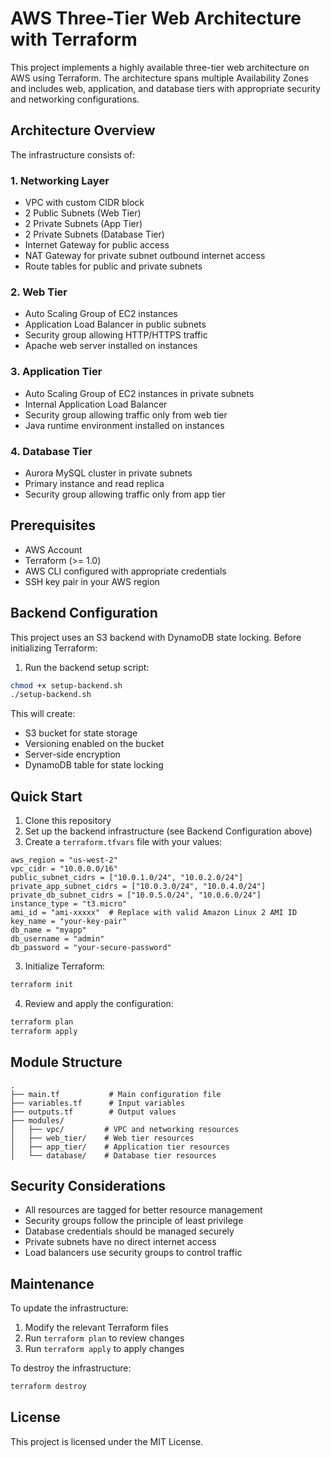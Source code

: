 # AWS Three-Tier Web Architecture with Terraform

This project implements a highly available three-tier web architecture on AWS using Terraform. The architecture spans multiple Availability Zones and includes web, application, and database tiers with appropriate security and networking configurations.

## Architecture Overview

The infrastructure consists of:

### 1. Networking Layer
- VPC with custom CIDR block
- 2 Public Subnets (Web Tier)
- 2 Private Subnets (App Tier)
- 2 Private Subnets (Database Tier)
- Internet Gateway for public access
- NAT Gateway for private subnet outbound internet access
- Route tables for public and private subnets

### 2. Web Tier
- Auto Scaling Group of EC2 instances
- Application Load Balancer in public subnets
- Security group allowing HTTP/HTTPS traffic
- Apache web server installed on instances

### 3. Application Tier
- Auto Scaling Group of EC2 instances in private subnets
- Internal Application Load Balancer
- Security group allowing traffic only from web tier
- Java runtime environment installed on instances

### 4. Database Tier
- Aurora MySQL cluster in private subnets
- Primary instance and read replica
- Security group allowing traffic only from app tier

## Prerequisites

- AWS Account
- Terraform (>= 1.0)
- AWS CLI configured with appropriate credentials
- SSH key pair in your AWS region

## Backend Configuration

This project uses an S3 backend with DynamoDB state locking. Before initializing Terraform:

1. Run the backend setup script:
```bash
chmod +x setup-backend.sh
./setup-backend.sh
```

This will create:
- S3 bucket for state storage
- Versioning enabled on the bucket
- Server-side encryption
- DynamoDB table for state locking

## Quick Start

1. Clone this repository
2. Set up the backend infrastructure (see Backend Configuration above)
3. Create a `terraform.tfvars` file with your values:
```hcl
aws_region = "us-west-2"
vpc_cidr = "10.0.0.0/16"
public_subnet_cidrs = ["10.0.1.0/24", "10.0.2.0/24"]
private_app_subnet_cidrs = ["10.0.3.0/24", "10.0.4.0/24"]
private_db_subnet_cidrs = ["10.0.5.0/24", "10.0.6.0/24"]
instance_type = "t3.micro"
ami_id = "ami-xxxxx"  # Replace with valid Amazon Linux 2 AMI ID
key_name = "your-key-pair"
db_name = "myapp"
db_username = "admin"
db_password = "your-secure-password"
```

3. Initialize Terraform:
```bash
terraform init
```

4. Review and apply the configuration:
```bash
terraform plan
terraform apply
```

## Module Structure

```
.
├── main.tf           # Main configuration file
├── variables.tf      # Input variables
├── outputs.tf        # Output values
├── modules/
│   ├── vpc/         # VPC and networking resources
│   ├── web_tier/    # Web tier resources
│   ├── app_tier/    # Application tier resources
│   └── database/    # Database tier resources
```

## Security Considerations

- All resources are tagged for better resource management
- Security groups follow the principle of least privilege
- Database credentials should be managed securely
- Private subnets have no direct internet access
- Load balancers use security groups to control traffic

## Maintenance

To update the infrastructure:
1. Modify the relevant Terraform files
2. Run `terraform plan` to review changes
3. Run `terraform apply` to apply changes

To destroy the infrastructure:
```bash
terraform destroy
```

## License

This project is licensed under the MIT License.